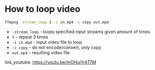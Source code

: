 # How to loop video

```bash
ffmpeg -stream_loop 3 -i in.mp4 -c copy out.mp4
```

- `-stream_loop` - loops specified input streams given amount of times
- `3` - repeat 3 times
- `-i in.mp4` - input video file to loop
- `-c copy` - do not encode/convert, only copy
- `out.mp4` - resulting video file


link_youtube: https://youtu.be/mOHujYrkT7M
